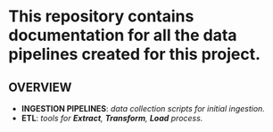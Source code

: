 # This repository contains documentation for all the data pipelines created for this project.

## OVERVIEW

- **INGESTION PIPELINES**: _data collection scripts for initial ingestion._
- **ETL**: _tools for **_Extract_**, **_Transform_**, **_Load_** process._

